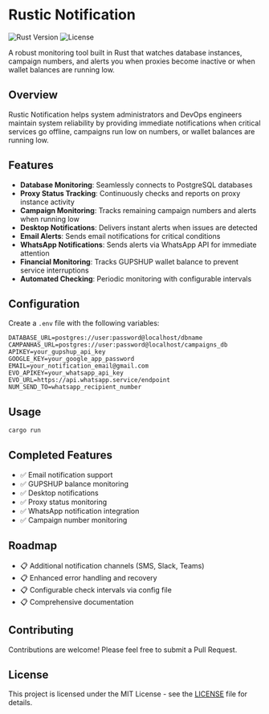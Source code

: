 # Rustic Notification

![Rust Version](https://img.shields.io/badge/rust-stable-orange.svg)
![License](https://img.shields.io/badge/license-MIT-blue.svg)

A robust monitoring tool built in Rust that watches database instances, campaign numbers, and alerts you when proxies become inactive or when wallet balances are running low.

## Overview

Rustic Notification helps system administrators and DevOps engineers maintain system reliability by providing immediate notifications when critical services go offline, campaigns run low on numbers, or wallet balances are running low.

## Features

- **Database Monitoring**: Seamlessly connects to PostgreSQL databases
- **Proxy Status Tracking**: Continuously checks and reports on proxy instance activity
- **Campaign Monitoring**: Tracks remaining campaign numbers and alerts when running low
- **Desktop Notifications**: Delivers instant alerts when issues are detected
- **Email Alerts**: Sends email notifications for critical conditions
- **WhatsApp Notifications**: Sends alerts via WhatsApp API for immediate attention
- **Financial Monitoring**: Tracks GUPSHUP wallet balance to prevent service interruptions
- **Automated Checking**: Periodic monitoring with configurable intervals

## Configuration

Create a `.env` file with the following variables:

```
DATABASE_URL=postgres://user:password@localhost/dbname
CAMPANHAS_URL=postgres://user:password@localhost/campaigns_db
APIKEY=your_gupshup_api_key
GOOGLE_KEY=your_google_app_password
EMAIL=your_notification_email@gmail.com
EVO_APIKEY=your_whatsapp_api_key
EVO_URL=https://api.whatsapp.service/endpoint
NUM_SEND_TO=whatsapp_recipient_number
```

## Usage

```bash
cargo run
```

## Completed Features

- ✅ Email notification support
- ✅ GUPSHUP balance monitoring
- ✅ Desktop notifications
- ✅ Proxy status monitoring
- ✅ WhatsApp notification integration
- ✅ Campaign number monitoring

## Roadmap

- 📋 Additional notification channels (SMS, Slack, Teams)
- 📋 Enhanced error handling and recovery
- 📋 Configurable check intervals via config file
- 📋 Comprehensive documentation

## Contributing

Contributions are welcome! Please feel free to submit a Pull Request.

## License

This project is licensed under the MIT License - see the [LICENSE](LICENSE) file for details.